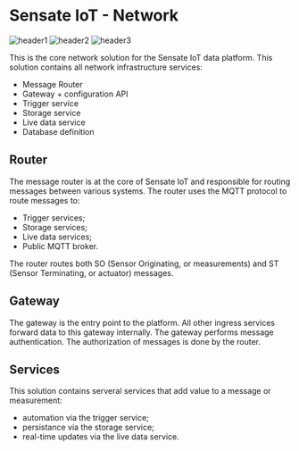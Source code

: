 # Sensate IoT - Network

![header1] ![header2] ![header3]

This is the core network solution for the Sensate IoT data platform. This
solution contains all network infrastructure services:

- Message Router
- Gateway + configuration API
- Trigger service
- Storage service
- Live data service
- Database definition

## Router

The message router is at the core of Sensate IoT and responsible for routing
messages between various systems. The router uses the MQTT protocol to route
messages to:

- Trigger services;
- Storage services;
- Live data services;
- Public MQTT broker.

The router routes both SO (Sensor Originating, or measurements) and ST (Sensor
Terminating, or actuator) messages.

## Gateway

The gateway is the entry point to the platform. All other ingress services forward
data to this gateway internally. The gateway performs message authentication. The
authorization of messages is done by the router.

## Services

This solution contains serveral services that add value to a message or measurement:

- automation via the trigger service;
- persistance via the storage service;
- real-time updates via the live data service.

[header1]: https://github.com/sensate-iot/platform-network/workflows/Docker/badge.svg "Docker Build"
[header2]: https://github.com/sensate-iot/platform-network/workflows/Format%20check/badge.svg ".NET format"
[header3]: https://img.shields.io/badge/version-v1.5.0-informational "Sensate IoT version"
